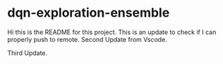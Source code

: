 # dqn-exploration-ensemble

Hi this is the README for this project. This is an update to check if I can properly push to remote.
Second Update from Vscode.

Third Update.

